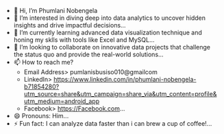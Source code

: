 - 👋 Hi, I’m Phumlani Nobengela
- 👀 I’m interested in diving deep into data analytics to uncover hidden insights and drive impactful decisions...
- 🌱 I’m currently learning advanced data visualization technique and honing my sklls with tools like Excel and MySQL...
- 💞️ I’m looking to collaborate on innovative data projects that challenge the status quo and provide the real-world solutions...
- 📫 How to reach me?
    - Email Address> pumlanisbusiso010@gmailcom
    - LinkedIn> https://www.linkedin.com/in/phumlani-nobengela-b71854280?utm_source=share&utm_campaign=share_via&utm_content=profile&utm_medium=android_app
    - Facebook> https://Facebook.com...
- 😄 Pronouns: Him...
- ⚡ Fun fact: I can analyze data faster than i can brew a cup of coffee!...

<!---
Sbusiso010/Sbusiso010 is a ✨ special ✨ repository because its `README.md` (this file) appears on your GitHub profile.
You can click the Preview link to take a look at your changes.
--->
